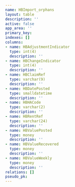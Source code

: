 ```yaml
---
name: HBImport_orphans
layout: table
description: ''
active: false
app_area: ''
primary_key: 
indexes: []
columns:
- name: HBAdjustmentIndicator
  type: int(4)
  description: ''
- name: HBChangeIndicator
  type: int(4)
  description: ''
- name: HBClaimRef
  type: varchar(9)
  description: ''
- name: HBDatePosted
  type: smalldatetime
  description: ''
- name: HBHACode
  type: varchar(2)
  description: ''
- name: HBRentRef
  type: varchar(24)
  description: ''
- name: HBValuePosted
  type: money
  description: ''
- name: HBValueRecovered
  type: money
  description: ''
- name: HBValueWeekly
  type: money
  description: ''
relations: []
pseudo_pk: 
---
```



